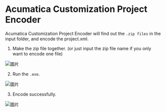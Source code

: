# Acumatica Customization Project Encoder
 
Acumatica Customization Project Encoder will find out the `.zip files` in the input folder, and encode the project.xml.
1. Make the zip file together. (or just input the zip file name if you only want to encode one file)

![圖片](https://user-images.githubusercontent.com/78063794/116373467-f0b91700-a83f-11eb-8042-b374aec2136e.png)

2. Run the `.exe`.

![圖片](https://user-images.githubusercontent.com/78063794/116373684-28c05a00-a840-11eb-9235-0ab06d5efba8.png)

3. Encode successfully.

![圖片](https://user-images.githubusercontent.com/78063794/116373748-383fa300-a840-11eb-9c1b-f7124afa07c6.png)

